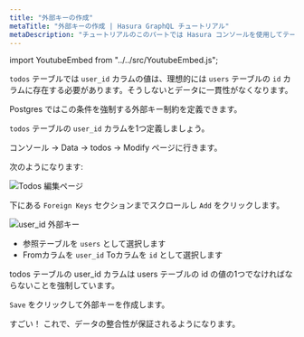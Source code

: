 ```yaml
---
title: "外部キーの作成"
metaTitle: "外部キーの作成 | Hasura GraphQL チュートリアル"
metaDescription: "チュートリアルのこのパートでは Hasura コンソールを使用してテーブル列の外部キーを作成する方法について説明します"
---
```


import YoutubeEmbed from "../../src/YoutubeEmbed.js";

<YoutubeEmbed link="https://www.youtube.com/embed/5V7ghxVTQuY" />

`todos` テーブルでは `user_id` カラムの値は、理想的には `users` テーブルの `id` カラムに存在する必要があります。そうしないとデータに一貫性がなくなります。

Postgres ではこの条件を強制する外部キー制約を定義できます。

`todos` テーブルの `user_id` カラムを1つ定義しましょう。

コンソール -> Data -> todos -> Modify ページに行きます。

次のようになります:

![Todos 編集ページ](https://graphql-engine-cdn.hasura.io/learn-hasura/assets/graphql-hasura/todos-modify-page.png)

下にある `Foreign Keys` セクションまでスクロールし `Add` をクリックします。

![user_id 外部キー](https://graphql-engine-cdn.hasura.io/learn-hasura/assets/graphql-hasura/user-id-foreign-key.png)

- 参照テーブルを `users` として選択します
- Fromカラムを `user_id` Toカラムを  `id` として選択します

todos テーブルの user_id カラムは users テーブルの id の値の1つでなければならないことを強制しています。

`Save` をクリックして外部キーを作成します。

すごい！ これで、データの整合性が保証されるようになります。
